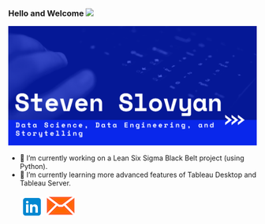 

### Hello and Welcome <img src="https://raw.githubusercontent.com/MartinHeinz/MartinHeinz/master/wave.gif" width="30px">  

![Header](https://github.com/sslovyan/sslovyan/blob/f9180d94e622d592996aa6288069a5882120c3c1/GitHub%20Header.png)

- 🔭 I’m currently working on a Lean Six Sigma Black Belt project (using Python).
- 🌱 I’m currently learning more advanced features of Tableau Desktop and Tableau Server. <br>
<br> [<img src="https://github.com/sslovyan/sslovyan/blob/f62e8182a5217a0b483da7777dbcc06edd0bee4a/LinkedIn.png">](https://www.linkedin.com/in/steven-slovyan/) [<img src="https://github.com/sslovyan/sslovyan/blob/4db9fdec555984f9fa339eed3cc72219c64b2f1c/emailIcon.png"/>](mailto:sslovyan@ucsd.edu)

<!--
**sslovyan/sslovyan** is a ✨ _special_ ✨ repository because its `README.md` (this file) appears on your GitHub profile.

Here are some ideas to get you started:

- 🔭 I’m currently working on ...
- 🌱 I’m currently learning ...
- 👯 I’m looking to collaborate on ...
- 🤔 I’m looking for help with ...
- 💬 Ask me about ...
- 📫 How to reach me: ...
- 😄 Pronouns: ...
- ⚡ Fun fact: ...
-->
